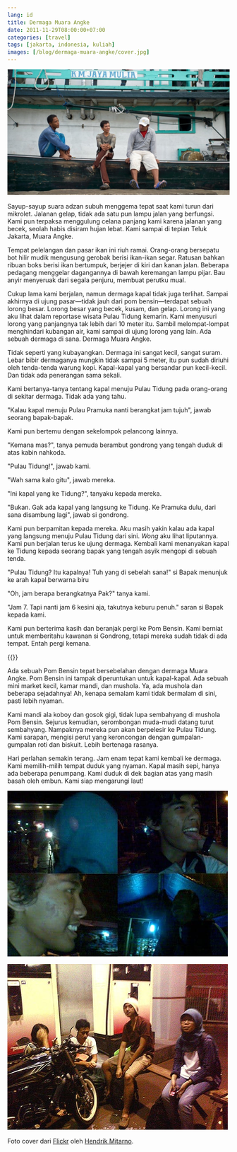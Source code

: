 ```yaml
---
lang: id
title: Dermaga Muara Angke
date: 2011-11-29T08:00:00+07:00
categories: [travel]
tags: [jakarta, indonesia, kuliah]
images: [/blog/dermaga-muara-angke/cover.jpg]
---
```

![Dermaga Muara Angke](cover.jpg)

Sayup-sayup suara adzan subuh menggema tepat saat kami turun dari mikrolet. Jalanan gelap, tidak ada satu pun lampu jalan yang berfungsi. Kami pun terpaksa menggulung celana panjang kami karena jalanan yang becek, seolah habis disiram hujan lebat. Kami sampai di tepian Teluk Jakarta, Muara Angke.

Tempat pelelangan dan pasar ikan ini riuh ramai. Orang-orang bersepatu bot hilir mudik mengusung gerobak berisi ikan-ikan segar. Ratusan bahkan ribuan boks berisi ikan bertumpuk, berjejer di kiri dan kanan jalan. Beberapa pedagang menggelar dagangannya di bawah keremangan lampu pijar. Bau anyir menyeruak dari segala penjuru, membuat perutku mual.

Cukup lama kami berjalan, namun dermaga kapal tidak juga terlihat. Sampai akhirnya di ujung pasar—tidak jauh dari pom bensin—terdapat sebuah lorong besar. Lorong besar yang becek, kusam, dan gelap. Lorong ini yang aku lihat dalam reportase wisata Pulau Tidung kemarin. Kami menyusuri lorong yang panjangnya tak lebih dari 10 meter itu. Sambil melompat-lompat menghindari kubangan air, kami sampai di ujung lorong yang lain. Ada sebuah dermaga di sana. Dermaga Muara Angke.

Tidak seperti yang kubayangkan. Dermaga ini sangat kecil, sangat suram. Lebar bibir dermaganya mungkin tidak sampai 5 meter, itu pun sudah diriuhi oleh tenda-tenda warung kopi. Kapal-kapal yang bersandar pun kecil-kecil. Dan tidak ada penerangan sama sekali.

Kami bertanya-tanya tentang kapal menuju Pulau Tidung pada orang-orang di sekitar dermaga. Tidak ada yang tahu.

"Kalau kapal menuju Pulau Pramuka nanti berangkat jam tujuh", jawab seorang bapak-bapak.

Kami pun bertemu dengan sekelompok pelancong lainnya.

"Kemana mas?", tanya pemuda berambut gondrong yang tengah duduk di atas kabin nahkoda.

"Pulau Tidung!", jawab kami.

"Wah sama kalo gitu", jawab mereka.

"Ini kapal yang ke Tidung?", tanyaku kepada mereka.

"Bukan. Gak ada kapal yang langsung ke Tidung. Ke Pramuka dulu, dari sana disambung lagi", jawab si gondrong.

Kami pun berpamitan kepada mereka. Aku masih yakin kalau ada kapal yang langsung menuju Pulau Tidung dari sini. *Wong* aku lihat liputannya. Kami pun berjalan terus ke ujung dermaga. Kembali kami menanyakan kapal ke Tidung kepada seorang bapak yang tengah asyik mengopi di sebuah tenda.

"Pulau Tidung? Itu kapalnya! Tuh yang di sebelah sana!" si Bapak menunjuk ke arah kapal berwarna biru

"Oh, jam berapa berangkatnya Pak?" tanya kami.

"Jam 7. Tapi nanti jam 6 kesini aja, takutnya keburu penuh." saran si Bapak kepada kami.

Kami pun berterima kasih dan beranjak pergi ke Pom Bensin. Kami berniat untuk memberitahu kawanan si Gondrong, tetapi mereka sudah tidak di ada tempat. Entah pergi kemana.

{{<section-break>}}

Ada sebuah Pom Bensin tepat bersebelahan dengan dermaga Muara Angke. Pom Bensin ini tampak diperuntukan untuk kapal-kapal. Ada sebuah mini market kecil, kamar mandi, dan mushola. Ya, ada mushola dan beberapa sejadahnya! Ah, kenapa semalam kami tidak bermalam di sini, pasti lebih nyaman.

Kami mandi ala koboy dan gosok gigi, tidak lupa sembahyang di mushola Pom Bensin. Sejurus kemudian, serombongan muda-mudi datang turut sembahyang. Nampaknya mereka pun akan berpelesir ke Pulau Tidung. Kami sarapan, mengisi perut yang keroncongan dengan gumpalan-gumpalan roti dan biskuit. Lebih bertenaga rasanya.

Hari perlahan semakin terang. Jam enam tepat kami kembali ke dermaga. Kami memilih-milih tempat duduk yang nyaman. Kapal masih sepi, hanya ada beberapa penumpang. Kami duduk di dek bagian atas yang masih basah oleh embun. Kami siap mengarungi laut!

![Menahan bau amis di Muara Angke.](01-di-muara-angke.jpg)

![Pom Bensin di sebelah Dermaga Muara Angke.](02-pom-bensin-di-muara-angke.jpg)

Foto cover dari [Flickr](https://www.flickr.com/photos/hendrik_mintarno/23399967143/in/photostream/) oleh [Hendrik Mitarno](https://www.flickr.com/photos/hendrik_mintarno/).
